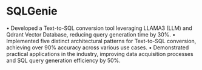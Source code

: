# SQLGenie

• Developed a Text-to-SQL conversion tool leveraging LLAMA3 (LLM) and Qdrant Vector Database, reducing
query generation time by 30%.
• Implemented five distinct architectural patterns for Text-to-SQL conversion, achieving over 90% accuracy
across various use cases.
• Demonstrated practical applications in the industry, improving data acquisition processes and SQL query
generation efficiency by 50%.

